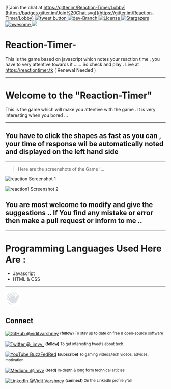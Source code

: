 [![Join the chat at https://gitter.im/Reaction-Timer/Lobby](https://badges.gitter.im/Join%20Chat.svg)](https://gitter.im/Reaction-Timer/Lobby)
<a href="https://twitter.com/intent/tweet?text=How+fast+you+can+click+me%2C+Try+this+game+!&url=https%3A%2F%2Fgithub.com%2Fviditvarshney%2FReaction-Timer-%2Ftree%2Fdev&hashtags=github&original_referer=http%3A%2F%2Fgithub.com%2F&tw_p=tweetbutton" target="_blank">
  <img src="http://jpillora.com/github-twitter-button/img/tweet.png" alt="tweet button" title="How fast you can click me, Try this game !">
</a>
<a href="https://github.com/viditvarshney/Reaction-Timer-/tree/dev">
    <img src="https://img.shields.io/badge/Branch-dev-green.svg?longCache=true" alt="dev-Branch">
</a>
<a href="https://github.com/viditvarshney/Reaction-Timer-/blob/master/LICENSE">
    <img src="https://img.shields.io/badge/License-MIT-orange.svg?longCache=true" alt="License">
</a>
<a href="https://github.com/viditvarshney/Reaction-Timer-/stargazers">
    <img src="https://img.shields.io/github/stars/viditvarshney/Reaction-Timer-?style=social" alt="Stargazers">
</a>
<a href="https://github.com/viditvarshney">
    <img src="https://cdn.rawgit.com/sindresorhus/awesome/d7305f38d29fed78fa85652e3a63e154dd8e8829/media/badge.svg" alt="awesome">
  </a>
<a href ="https://twitter.com/_imvv">
    <img src ="https://img.shields.io/twitter/follow/_imvv?label=Follow%20Me&style=social">
</a>


# Reaction-Timer-
This is the game based on javascript which notes your reaction time , you have to very attentive towards it ......  So  check and play .
Live at https://reactiontimer.tk   ( Renewal Needed )
 
***
# Welcome to the **"Reaction-Timer"**

This is the game which will make you attentive with the game . It is very interesting when you bored ...
***


## You have to click the shapes as fast  as you can , your time of response wil be automatically noted and displayed on the left hand side

***
> Here are the screenshots of the Game !...

  ![reaction](https://user-images.githubusercontent.com/34159717/43367366-62ade7a8-9369-11e8-9d52-aabe76f742d7.JPG)
Screenshot 1

![reaction1](https://user-images.githubusercontent.com/34159717/43367367-63108aca-9369-11e8-96a6-ba5fc79201bb.JPG)
Screenshot 2

## You are most welcome to modify and give the suggestions .. If You find any mistake or error then make a pull request or inform to me ..
***

# Programming Languages Used Here Are :
* Javascript
* HTML & CSS 
***
<!-- 
[![Start](https://on.ahmda.ws/osd3/c)](./../../)
## Getting Started ( until website is launched)
- Show support by giving a :star:
- fork it
- open intro.html in any browser -->

[![🙌](https://raw.githubusercontent.com/ahmadawais/stuff/master/images/git/connect.png)](./../../)

## Connect

<div align="left">
    <p><a href="https://github.com/viditvarshney"><img alt="GitHub @viditvarshney" align="center" src="https://img.shields.io/badge/GITHUB-gray.svg?colorB=6cc644&colorA=6cc644&style=flat" /></a>&nbsp;<small><strong>(follow)</strong> To stay up to date on free & open-source software</small></p>
    <p><a href="https://twitter.com/_imvv"><img alt="Twitter @_imvv_" align="center" src="https://img.shields.io/badge/TWITTER-gray.svg?colorB=1da1f2&colorA=1da1f2&style=flat" /></a>&nbsp;<small><strong>(follow)</strong> To get interesting tweets about tech.</small></p>
    <p><a href="https://www.youtube.com/buzzfeedRed"><img alt="YouTube BuzzFedRed" align="center" src="https://img.shields.io/badge/YOUTUBE-gray.svg?colorB=ff0000&colorA=ff0000&style=flat" /></a>&nbsp;<small><strong>(subscribe)</strong> To gaming videos,tech videos, advices, motivation</small></p>
    <p><a href="https://medium.com/@imvv"><img alt="Medium: @imvv" align="center" src="https://img.shields.io/badge/Medium-gray.svg?colorB=4D2AFF&colorA=4D2AFF&style=flat" /></a>&nbsp;<small><strong>(read)</strong> In-depth & long form technical articles</small></p>
    <p><a href="https://www.linkedin.com/in/imvv/"><img alt="LinkedIn @Vidit Varshney" align="center" src="https://img.shields.io/badge/LINKEDIN-gray.svg?colorB=0077b5&colorA=0077b5&style=flat" /></a>&nbsp;<small><strong>(connect)</strong> On the LinkedIn profile y'all</small></p>
</div>

<br>

